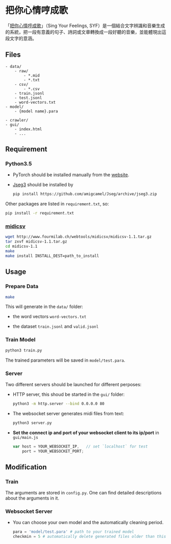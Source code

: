 # 把你心情哼成歌

「[把你心情哼成歌](http://singyourfeelings.ml/)」（Sing Your Feelings, SYF）是一個結合文字辨識和音樂生成的系統，把一段有意義的句子、詩詞或文章轉換成一段好聽的音樂，並能體現出這段文字的意涵。

## Files
```
- data/
    - raw/
        - *.mid
        - *.txt
    - csv/
        - *.csv
    - train.jsonl
    - test.jsonl
    - word-vectors.txt
- model/
    - {model name}.para
 
- crawler/
- gui/
    - index.html
    - ...
```

## Requirement

### Python3.5

- PyTorch should be installed manually from the [website](http://pytorch.org/).

- [Jseg3](https://github.com/amigcamel/Jseg/tree/jseg3) should be installed by 

    ```bash
    pip install https://github.com/amigcamel/Jseg/archive/jseg3.zip
    ```

Other packages are listed in `requirement.txt`, so:

```bash
pip install -r requirement.txt
```

### [midicsv](http://www.fourmilab.ch/webtools/midicsv/)

```bash
wget http://www.fourmilab.ch/webtools/midicsv/midicsv-1.1.tar.gz
tar zxvf midicsv-1.1.tar.gz
cd midicsv-1.1
make
make install INSTALL_DEST=path_to_install
```

## Usage

### Prepare Data

```bash
make
```

This will generate in the `data/` folder: 

- the word vectors `word-vectors.txt`

- the dataset `train.jsonl` and `valid.jsonl`

### Train Model

```bash
python3 train.py
```

The trained parameters will be saved in `model/test.para`.

### Server

Two different servers should be launched for different perposes:

- HTTP server, this shoud be started in the `gui/` folder:

    ```bash
    python3 -m http.server --bind 0.0.0.0 80 
    ```

- The websocket server generates midi files from text:
        
    ```bash
    python3 server.py
    ``` 

- **Set the connect ip and port of your websocket client to its ip/port** in `gui/main.js`

    ```javascript
    var host = YOUR_WEBSOCKET_IP,   // set `localhost` for test
        port = YOUR_WEBSOCKET_PORT;
    ```

## Modification

### Train

The arguments are stored in `config.py`. One can find detailed descriptions about the arguments in it.

### Websocket Server

- You can choose your own model and the automatically cleaning period.

    ```python
    para = 'model/test.para' # path to your trained model
    checkmin = 5 # automatically delete generated files older than this (in minute)
    ```
